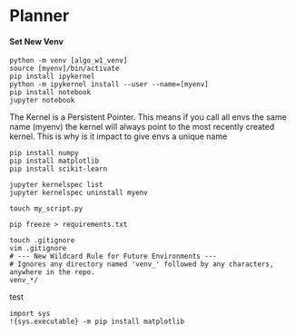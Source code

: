 # Planner

#### Set New Venv

```
python -m venv [algo_w1_venv]
source [myenv]/bin/activate
pip install ipykernel
python -m ipykernel install --user --name=[myenv]
pip install notebook
jupyter notebook
```

The Kernel is a Persistent Pointer. This means if you call all envs the same name (myenv) the kernel will always point to the most recently created kernel. This is why is it impact to give envs a unique name

```
pip install numpy
pip install matplotlib
pip install scikit-learn
```
```
jupyter kernelspec list
jupyter kernelspec uninstall myenv
```

```
touch my_script.py
```

```
pip freeze > requirements.txt
```

```
touch .gitignore
vim .gitignore
# --- New Wildcard Rule for Future Environments ---
# Ignores any directory named 'venv_' followed by any characters, anywhere in the repo.
venv_*/
```
test

```
import sys
!{sys.executable} -m pip install matplotlib
```


